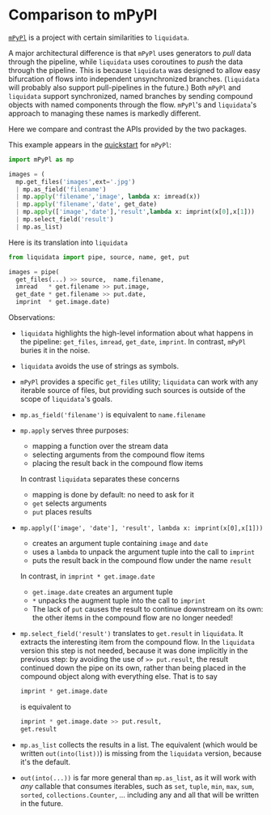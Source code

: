 # Comparison to mPyPl

[`mPyPl`](http://soshnikov.com/mPyPl/) is a project with certain similarities to
`liquidata`.

A major architectural difference is that `mPyPl` uses generators to *pull* data
through the pipeline, while `liquidata` uses coroutines to *push* the data
through the pipeline. This is because `liquidata` was designed to allow easy
bifurcation of flows into independent unsynchronized branches. (`liquidata` will
probably also support pull-pipelines in the future.) Both `mPyPl` and
`liquidata` support synchronized, named branches by sending compound objects
with named components through the flow. `mPyPl`'s and `liquidata`'s approach to
managing these names is markedly different.

Here we compare and contrast the APIs provided by the two packages.

This example appears in the [quickstart](http://soshnikov.com/mPyPl/) for `mPyPl`:

```python
import mPyPl as mp

images = (
  mp.get_files('images',ext='.jpg')
  | mp.as_field('filename')
  | mp.apply('filename','image', lambda x: imread(x))
  | mp.apply('filename','date', get_date)
  | mp.apply(['image','date'],'result',lambda x: imprint(x[0],x[1]))
  | mp.select_field('result')
  | mp.as_list)
```

Here is its translation into `liquidata`

```python
from liquidata import pipe, source, name, get, put

images = pipe(
  get_files(...) >> source,  name.filename,
  imread   * get.filename >> put.image,
  get_date * get.filename >> put.date,
  imprint  * get.image.date)
```

Observations:

+ `liquidata` highlights the high-level information about what happens in the
  pipeline: `get_files`, `imread`, `get_date`, `imprint`. In contrast, `mPyPl`
  buries it in the noise.

+ `liquidata` avoids the use of strings as symbols.

+ `mPyPl` provides a specific `get_files` utility; `liquidata` can work with any
  iterable source of files, but providing such sources is outside of the scope
  of `liquidata`'s goals.

+ `mp.as_field('filename')` is equivalent to `name.filename`

+ `mp.apply` serves three purposes:

  - mapping a function over the stream data
  - selecting arguments from the compound flow items
  - placing the result back in the compound flow items

  In contrast `liquidata` separates these concerns

   - mapping is done by default: no need to ask for it
   - `get` selects arguments
   - `put` places results

+ `mp.apply(['image', 'date'], 'result', lambda x: imprint(x[0],x[1]))`

  - creates an argument tuple containing `image` and `date`
  - uses a `lambda` to unpack the argument tuple into the call to `imprint`
  - puts the result back in the compound flow under the name `result`

  In contrast, in `imprint * get.image.date`

  - `get.image.date` creates an argument tuple
  - `*` unpacks the augment tuple into the call to `imprint`
  - The lack of `put` causes the result to continue downstream on its own: the
    other items in the compound flow are no longer needed!

+ `mp.select_field('result')` translates to `get.result` in `liquidata`. It
  extracts the interesting item from the compound flow. In the `liquidata`
  version this step is not needed, because it was done implicitly in the
  previous step: by avoiding the use of `>> put.result`, the result continued
  down the pipe on its own, rather than being placed in the compound object
  along with everything else. That is to say
  ```python
  imprint * get.image.date
  ```
  is equivalent to

  ```python
  imprint * get.image.date >> put.result,
  get.result
  ```

+ `mp.as_list` collects the results in a list. The equivalent (which would be
  written `out(into(list))`) is missing from the `liquidata` version, because
  it's the default.

+ `out(into(...))` is far more general than `mp.as_list`, as it will work with
  *any* callable that consumes iterables, such as `set`, `tuple`, `min`, `max`,
  `sum`, `sorted`, `collections.Counter`, ... including any and all that will be
  written in the future.
